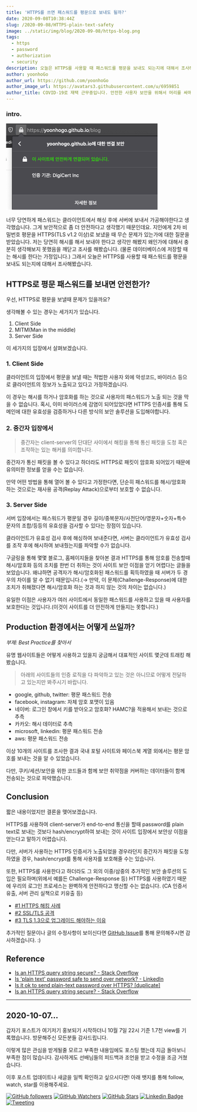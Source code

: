 ```yaml
---
title: 'HTTPS를 쓰면 패스워드를 평문으로 보내도 될까?'
date: 2020-09-08T10:38:44Z
slug: /2020-09-08/HTTPS-plain-text-safety
image: ../static/img/blog/2020-09-08/https-blog.png
tags:
  - https
  - password
  - authorization
  - security
description: 오늘은 HTTPS를 사용할 때 패스워드를 평문을 보내도 되는지에 대해서 조사해봤습니다.
author: yoonhoGo
author_url: https://github.com/yoonhoGo
author_image_url: https://avatars3.githubusercontent.com/u/6959851
author_title: COVID-19로 재택 근무중입니다. 안전한 사용자 보안을 위해서 머리를 싸매는 중.
---
```


### intro.

![https-blog](../static/img/blog/2020-09-08/https-blog.png)

너무 당연하게 패스워드는 클라이언트에서 해싱 후에 서버에 보내서 가공해야한다고 생각했습니다.
그게 보안적으로 좀 더 안전하다고 생각했기 때문인데요.
지인에게 2차 비밀번호 평문을 HTTPS(TLS v1.2 이상)로 보냈을 때 무슨 문제가 있는가에 대한 질문을 받았습니다.
저는 당연히 해시를 해서 보내야 한다고 생각만 해봤지 왜인가에 대해서 충분히 생각해보지 못했음을 깨닫고 조사를 해봤습니다.
(물론 데이터베이스에 저장할 때는 해시를 한다는 가정입니다.) 그래서 오늘은 HTTPS를 사용할 때 패스워드를 평문을 보내도 되는지에 대해서 조사해봤습니다.

<!--truncate-->

## HTTPS로 평문 패스워드를 보내면 안전한가?

우선, HTTPS로 평문을 보낼때 문제가 있을까요?

생각해볼 수 있는 경우는 세가지가 있습니다.

1. Client Side
1. MITM(Man in the middle)
1. Server Side

이 세가지의 입장에서 살펴보겠습니다.

### 1. Client Side

클라이언트의 입장에서 평문을 보낼 때는 적법한 사용자 외에 악성코드, 바이러스 등으로 클라이언트의 정보가 노출되고 있다고 가정하겠습니다.

이 경우는 해시를 하거나 암호화를 하는 것으로 사용자의 패스워드가 노출 되는 것을 막을 수 없습니다. 혹시, 이미 바이러스에 감염이 되어있었다면 HTTPS 인증서를 통해 도메인에 대한 유효성을 검증하거나 다른 방식의 보안 솔루션을 도입해야합니다.

### 2. 중간자 입장에서

> 중간자는 client-server의 단대단 사이에서 해킹을 통해 통신 패킷을 도청 혹은 조작하는 있는 해커를 의미합니다.

중간자가 통신 패킷을 볼 수 있다고 하더라도 HTTPS로 패킷이 암호화 되어있기 때문에 유의미한 정보를 얻을 수는 없습니다.

만약 어떤 방법을 통해 열어 볼 수 있다고 가정한다면, 단순히 패스워드를 해시/암호화 하는 것으로는 재사용 공격(Replay Attack)으로부터 보호할 수 없습니다.

### 3. Server Side

서버 입장에서는 패스워드가 평문일 경우 길이/중복문자/사전단어/영문자+숫자+특수문자의 조합/등등의 유효성을 검사할 수 있다는 장점이 있습니다.

클라이언트가 유효성 검사 후에 해싱하여 보내준다면, 서버는 클라이언트가 유효성 검사를 조작 후에 해시하여 보내줬는지를 파악할 수가 없습니다.

구글링을 통해 몇몇 블로그, 홈페이지들을 찾아본 결과 HTTPS를 통해 암호를 전송할때 해시/암호화 등의 조치를 한번 더 취하는 것이 사이트 보안 이점을 얻기 어렵다는 글들을 보았습니다.
왜냐하면 공격자가 해시/암호화된 패스워드를 획득하였을 때 서버가 두 경우의 차이를 알 수 없기 때문입니다.(→ 만약, 이 문제(Challenge-Response)에 대한 조치가 취해졌다면 해시/암호화 하는 것과 하지 않는 것의 차이는 없습니다.)

유일한 이점은 사용자가 여러 사이트에서 동일한 패스워드를 사용하고 있을 때 사용자를 보호한다는 것입니다.(이것이 사이트를 더 안전하게 만들지는 못합니다.)

## Production 환경에서는 어떻게 쓰일까?

_부제: Best Practice를 찾아서_

유명 웹사이트들은 어떻게 사용하고 있을지 궁금해서 대표적인 사이트 몇군데 트래킹 해봤습니다.

> 아래의 사이트들의 인증 로직을 다 파악하고 있는 것은 아니므로 어떻게 전달하고 있는지만 봐주시기 바랍니다.

- google, github, twitter: 평문 패스워드 전송
- facebook, instagram: 자체 암호 포맷이 있음
- 네이버: 로그인 창에서 키를 받아오고 암호화? HAMC?을 적용해서 보내는 것으로 추측
- 카카오: 해시 데이터로 추측
- microsoft, linkedin: 평문 패스워드 전송
- aws: 평문 패스워드 전송

이상 10개의 사이트를 조사한 결과 국내 포털 사이트와 페이스북 계열 외에서는 평문 암호를 보내는 것을 알 수 있었습니다.

다만, 쿠키/세션/보안을 위한 코드들과 함께 보안 취약점을 커버하는 데이터들이 함께 전송되는 것으로 파악했습니다.

## Conclusion

짧은 내용이었지만 결론을 맺어보겠습니다.

HTTPS를 사용하여 client-server가 end-to-end 통신을 할때 password를 plain text로 보내는 것보다 hash/encrypt하여 보내는 것이 사이트 입장에서 보안상 이점을 얻는다고 말하기 어렵습니다.

다만, 서버가 사용하는 HTTPS 인증서가 노출되었을 경우라던지 중간자가 패킷을 도청하였을 경우, hash/encrypt를 통해 사용자를 보호해줄 수는 있습니다.

또한, HTTPS를 사용한다고 하더라도 그 외의 이중/삼중의 추가적인 보안 솔루션의 도입은 필요하며(위에서 예를든 Challenge-Response 등) HTTPS를 사용하였기 때문에 우리의 로그인 프로세스는 완벽하게 안전하다고 맹신할 수는 없습니다. (CA 인증서 유출, 서버 관리 실책으로 키유출 등)

- [#1 HTTPS 해킹 사례](https://www.dailysecu.com/news/articleView.html?idxno=4982)
- [#2 SSL/TLS 공격](https://velog.io/@saseungmin/SSLTLS-%EB%B3%B4%EC%95%88#-ssltls-%EA%B3%B5%EA%B2%A9)
- [#3 TLS 1.3으로 업그레이드 해야하는 이유](http://www.itworld.co.kr/news/113007)

추가적인 질문이나 글의 수정사항이 보이신다면 [GitHub Issue](https://github.com/yoonhoGo/yoonhoGo.github.io/issues/new)를 통해 문의해주시면 감사하겠습니다. :)

## Reference

- [Is an HTTPS query string secure? - Stack Overflow](https://stackoverflow.com/questions/323200/is-an-https-query-string-secure)
- [Is 'plain text'​ password safe to send over network? - LinkedIn](https://www.linkedin.com/pulse/plain-text-password-safe-send-over-network-manish-dhar-dwivedi)
- [Is it ok to send plain-text password over HTTPS? [duplicate]](https://security.stackexchange.com/questions/110415/is-it-ok-to-send-plain-text-password-over-https)
- [Is an HTTPS query string secure? - Stack Overflow](https://stackoverflow.com/questions/323200/is-an-https-query-string-secure)

---

## 2020-10-07...

갑자기 포스트가 여기저기 홍보되기 시작하더니 10월 7일 22시 기준 1.7천 view를 기록했습니다. 방문해주신 모든분들 감사드립니다.

이렇게 많은 관심을 받게될줄 모르고 부족한 내용임에도 포스팅 했는데 지금 돌아보니 부족한 점이 많습니다. 감사하게도 선배님들의 피드백과 조언을 받고 수정을 조금 거쳤습니다.

이후 포스트 업데이트나 새글을 일찍 확인하고 싶으시다면! 아래 뱃지를 통해 follow, watch, star를 이용해주세요.

[![GitHub followers](https://img.shields.io/github/followers/yoonhoGo.svg?style=social&label=Follow&maxAge=2592000)](https://github.com/yoonhoGo)
[![GitHub Watchers](https://img.shields.io/github/watchers/yoonhoGo/yoonhogo.github.io?label=subscribes&style=social)](https://github.com/yoonhoGo/yoonhoGo.github.io)
[![GitHub Stars](https://img.shields.io/github/stars/yoonhoGo/yoonhogo.github.io?style=social)](https://github.com/yoonhoGo/yoonhoGo.github.io)
[![Linkedin Badge](https://img.shields.io/badge/LinkedIn-고윤호-default?style=social&logo=Linkedin&link=https://www.linkedin.com/in/%EC%9C%A4%ED%98%B8-%EA%B3%A0-006099161/)](https://www.linkedin.com/in/%EC%9C%A4%ED%98%B8-%EA%B3%A0-006099161/)
[![Tweeting](https://img.shields.io/twitter/follow/yoonho_go?style=social)](https://twitter.com/yoonho_go)
